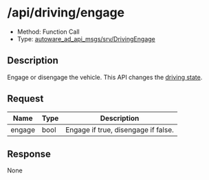# /api/driving/engage

- Method: Function Call
- Type: [autoware_ad_api_msgs/srv/DrivingEngage](../types/autoware_ad_api_msgs/srv/driving_engage.md)

## Description

Engage or disengage the vehicle. This API changes the [driving state](../features/driving-state.md).

## Request

| Name   | Type | Description                         |
| ------ | ---- | ----------------------------------- |
| engage | bool | Engage if true, disengage if false. |

## Response

None
